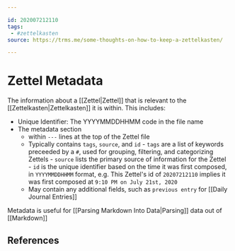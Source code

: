 ```yaml
---

id: 202007212110
tags:
 - #zettelkasten
source: https://trms.me/some-thoughts-on-how-to-keep-a-zettelkasten/

---
```


# Zettel Metadata

The information about a [[Zettel|Zettel]] that is relevant to the [[Zettelkasten|Zettelkasten]] it is within. This includes:

- Unique Identifier: The YYYYMMDDHHMM code in the file name
- The metadata section
  - within `---` lines at the top of the Zettel file
  - Typically contains `tags`, `source`, and `id` - `tags` are a list of keywords preceeded by a `#`, used for grouping, filtering, and categorizing Zettels - `source` lists the primary source of information for the Zettel - `id` is the unique identifier based on the time it was first composed, in `YYYYMMDDHHMM` format, e.g. This Zettel's id of `20207212110` implies it was first composed at `9:10 PM on July 21st, 2020`
  - May contain any additional fields, such as `previous entry` for [[Daily Journal Entries]]

Metadata is useful for [[Parsing Markdown Into Data|Parsing]] data out of [[Markdown]]

## References
